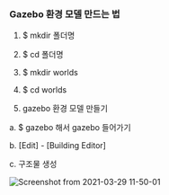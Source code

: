 ### Gazebo 환경 모델 만드는 법

1. $ mkdir 폴더명
2. $ cd 폴더명
3. $ mkdir worlds
4. $ cd worlds

5. gazebo 환경 모델 만들기

  a. $ gazebo 해서 gazebo 들어가기
  
  b. [Edit] - [Building Editor]
  
  c. 구조물 생성
  
  ![Screenshot from 2021-03-29 11-50-01](https://user-images.githubusercontent.com/80872528/112786367-0f858b80-9091-11eb-9211-6848a1304b25.png)



  
  


